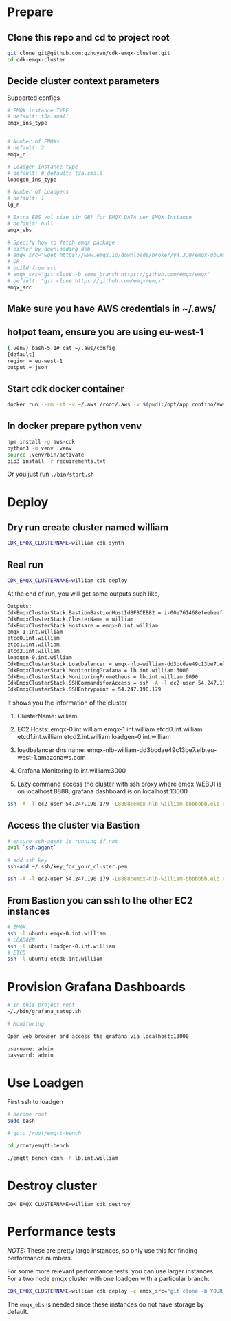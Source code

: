 # Prepare

## Clone this repo and cd to project root
```bash
git clone git@github.com:qzhuyan/cdk-emqx-cluster.git
cd cdk-emqx-cluster
```
## Decide cluster context parameters

Supported configs

```bash
# EMQX instance TYPE
# default: t3a.small
emqx_ins_type


# Number of EMQXs
# default: 2
emqx_n

# Loadgen instance type
# default: # default: t3a.small
loadgen_ins_type

# Number of Loadgens
# default: 1
lg_n

# Extra EBS vol size (in GB) for EMQX DATA per EMQX Instance
# default: null
emqx_ebs

# Specify how to fetch emqx package 
# either by downloading deb 
# emqx_src="wget https://www.emqx.io/downloads/broker/v4.3.0/emqx-ubuntu20.04-4.3.0-amd64.deb"
# OR
# build from src
# emqx_src="git clone -b some_branch https://github.com/emqx/emqx"
# default: "git clone https://github.com/emqx/emqx"
emqx_src
```

## Make sure you have AWS credentials in ~/.aws/

## hotpot team, ensure you are using eu-west-1
``` bash
(.venv) bash-5.1# cat ~/.aws/config
[default]
region = eu-west-1
output = json
```

## Start cdk docker container

``` bash
docker run --rm -it -v ~/.aws:/root/.aws -v $(pwd):/opt/app contino/aws-cdk bash

```

## In docker prepare python venv

```bash
npm install -g aws-cdk
python3 -m venv .venv
source .venv/bin/activate
pip3 install -r requirements.txt

```

Or you just run `./bin/start.sh`

# Deploy
## Dry run create cluster named william

```bash
CDK_EMQX_CLUSTERNAME=william cdk synth 
```

## Real run
```bash
CDK_EMQX_CLUSTERNAME=william cdk deploy
```

At the end of run, you will get some outputs such like,

```bash
Outputs:
CdkEmqxClusterStack.BastionBastionHostId8F8CEB82 = i-00e761468efeebeaf
CdkEmqxClusterStack.ClusterName = william
CdkEmqxClusterStack.Hostsare = emqx-0.int.william
emqx-1.int.william
etcd0.int.william
etcd1.int.william
etcd2.int.william
loadgen-0.int.william
CdkEmqxClusterStack.Loadbalancer = emqx-nlb-william-dd3bcdae49c13be7.elb.eu-west-1.amazonaws.com
CdkEmqxClusterStack.MonitoringGrafana = lb.int.william:3000
CdkEmqxClusterStack.MonitoringPrometheus = lb.int.william:9090
CdkEmqxClusterStack.SSHCommandsforAccess = ssh -A -l ec2-user 54.247.190.179 -L8888:emqx-nlb-william-bbbbbbb.elb.eu-west-1.amazonaws.com:80 -L 9999:lb.int.william:80 -L 13000:lb.int.william:3000
CdkEmqxClusterStack.SSHEntrypoint = 54.247.190.179
```
It shows you the information of the cluster

1. ClusterName: william
1. EC2 Hosts:
  emqx-0.int.william
  emqx-1.int.william
  etcd0.int.william
  etcd1.int.william
  etcd2.int.william
  loadgen-0.int.william
1. loadbalancer dns name:
  emqx-nlb-william-dd3bcdae49c13be7.elb.eu-west-1.amazonaws.com

1. Grafana Monitoring
  lb.int.william:3000

1. Lazy command access the cluster with ssh proxy
   where emqx WEBUI is on localhost:8888, grafana dashboard is on localhost:13000
```bash
ssh -A -l ec2-user 54.247.190.179 -L8888:emqx-nlb-william-bbbbbbb.elb.eu-west-1.amazonaws.com:80 -L 9999:lb.int.william:80 -L 13000:lb.int.william:3000
```

## Access the cluster via Bastion
```bash
# ensure ssh-agent is running if not
eval `ssh-agent`

# add ssh key
ssh-add ~/.ssh/key_for_your_cluster.pem
```

```bash
ssh -A -l ec2-user 54.247.190.179 -L8888:emqx-nlb-william-bbbbbbb.elb.eu-west-1.amazonaws.com:80 -L 9999:lb.int.william:80 -L 13000:lb.int.william:3000
```
## From Bastion you can ssh to the other EC2 instances

``` bash
# EMQX
ssh -l ubuntu emqx-0.int.william
# LOADGEN
ssh -l ubuntu loadgen-0.int.william
# ETCD
ssh -l ubuntu etcd0.int.william
```

# Provision Grafana Dashboards

```bash
# In this project root
~/./bin/grafana_setup.sh

# Monitoring

Open web browser and access the grafana via localhost:13000

username: admin
password: admin
```

# Use Loadgen

First ssh to loadgen

``` bash
# become root
sudo bash

# goto /root/emqtt-bench

cd /root/emqtt-bench

./emqtt_bench conn -h lb.int.william

```

# Destroy cluster
```
CDK_EMQX_CLUSTERNAME=william cdk destroy

```

# Performance tests
*NOTE:* These are pretty large instances, so only use this for finding performance numbers.

For some more relevant performance tests, you can use larger instances. For a two node emqx cluster with one loadgen with a particular branch:
```bash
CDK_EMQX_CLUSTERNAME=william cdk deploy -c emqx_src="git clone -b YOUR_BRANCH https://github.com/emqx/emqx" -c emqx_n=2 -c emqx_ins_type="m5.2xlarge" -c loadgen_ins_type="m5n.xlarge" -c emqx_eb=20

```
The `emqx_ebs` is needed since these instances do not have storage by default.
